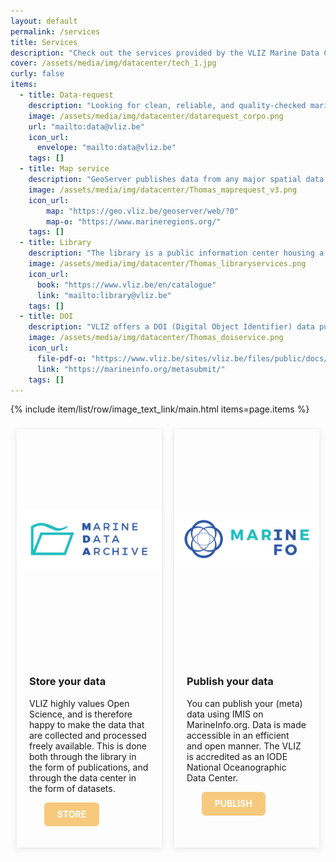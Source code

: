 ```yaml
---
layout: default
permalink: /services
title: Services
description: "Check out the services provided by the VLIZ Marine Data Centre. We offer a range of services to support the FAIR principles of data management. Learn more about our services and how they can help you in your research."
cover: /assets/media/img/datacenter/tech_1.jpg
curly: false
items:
  - title: Data-request
    description: "Looking for clean, reliable, and quality-checked marine data? Whether you're from the private sector, academia, or an NGO, our team is here to assist. Send us your data request today, and we’ll provide the high-quality information you need for your research or projects."
    image: /assets/media/img/datacenter/datarequest_corpo.png
    url: "mailto:data@vliz.be"
    icon_url:
      envelope: "mailto:data@vliz.be" 
    tags: []
  - title: Map service
    description: "GeoServer publishes data from any major spatial data source using open standards. Marine Regions is a standard list of marine georeferenced place names and areas."
    image: /assets/media/img/datacenter/Thomas_maprequest_v3.png
    icon_url:
        map: "https://geo.vliz.be/geoserver/web/?0"
        map-o: "https://www.marineregions.org/"
    tags: []
  - title: Library
    description: "The library is a public information center housing a wealth of information about the Flemish coast, the North Sea and the world's oceans. The collection can be browsed online, or on-site on the InnovOcean Campus. The library is open to the public."
    image: /assets/media/img/datacenter/Thomas_libraryservices.png
    icon_url:
      book: "https://www.vliz.be/en/catalogue"
      link: "mailto:library@vliz.be"
    tags: []
  - title: DOI
    description: "VLIZ offers a DOI (Digital Object Identifier) data publication service to enable researchers to publish their data as citable and traceable datasets."
    image: /assets/media/img/datacenter/Thomas_doiservice.png
    icon_url:
      file-pdf-o: "https://www.vliz.be/sites/vliz.be/files/public/docs/DOI_Guidelines.pdf"
      link: "https://marineinfo.org/metasubmit/"
    tags: []
---
```


{% include item/list/row/image_text_link/main.html items=page.items %}

 <div class="container">
  <!-- Store Your Data Card -->
  <div class="card">
    <div class="card-inner" style="--clr:#fff;">
      <div class="box">
        <div class="imgBox">
          <img src="/assets/media/img/content/logo_mda2.png" alt="Store" width="400">
        </div>
      </div>
    </div>
<div class="content">
  <h3>Store your data</h3>
  <p>VLIZ highly values Open Science, and is therefore happy to make the data that are collected and processed freely available. This is done both through the library in the form of publications, and through the data center in the form of datasets.</p>
  <ul>
  <a href="https://marinedataarchive.org/" target="_blank" class="store-button">STORE</a>
</ul>
</div>
  </div>

  <!-- Publish Your Data Card -->
  <div class="card">
    <div class="card-inner" style="--clr:#fff;">
      <div class="box">
        <div class="imgBox">
          <img src="/assets/media/img/content/Marine Info_logo pos RGB.jpg" alt="Publsh" width="400">
        </div>
      </div>
    </div>
    <div class="content">
      <h3>Publish your data</h3>
      <p>You can publish your (meta) data using IMIS on MarineInfo.org. Data is made accessible in an efficient and open manner. The VLIZ is accredited as an IODE National Oceanographic Data Center.</p>
      <ul>
          <a href="https://marineinfo.org/metasubmit/" target="_blank" class="store-button">PUBLISH</a>
      </ul>
    </div>
  </div>

<style>
  .store-button {
    display: inline-block;
    padding: 0.75em 1.5em;
    background-color: #f7c97c;
    color: white;
    text-decoration: none;
    font-weight: bold;
    border-radius: 6px;
    transition: background-color 0.3s ease;
  }

  .store-button:hover {
    background-color:rgb(241, 187, 92);
  }
</style>



<style>
  .imgBox {
    width: 100%;
    height: 350px; /* or adjust as needed */
    overflow: hidden;
    display: flex;
    align-items: center;
    justify-content: center;
  }

  .imgBox img {
    width: 100%;
    height: 100%;
    object-fit: cover; /* cover = fill & crop; contain = fit without crop */
  }
  .card > .content {
    padding: 20px;
  }
</style>


<style>
.container {
  display: flex;
  flex-wrap: wrap;
  justify-content: space-between;
}

.card {
  flex: 1 1 calc(33% - 20px);
  margin: 10px;
  box-shadow: 0 2px 10px rgba(0, 0, 0, 0.1);
}

.imgBox img {
  width: 100%;
  height: auto;
}
</style>


